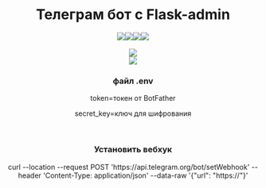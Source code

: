 <center><h1>Телеграм бот с Flask-admin</h1><img src='https://img.shields.io/badge/flaskbot-A--V--tor-blue?logo=telegram&logoColor=white&style=flat'/><img src='https://img.shields.io/badge/-Flask%202.2.2-green'/><img src='https://img.shields.io/badge/-Flask--Admin%201.6.2-green'/><img src='https://img.shields.io/badge/-pyTelegramBotAPI%204.7.1-informational'/><center>
<br>
<img src="https://github.com/A-V-tor/flaskbot/blob/main/admin.png">
</br>
<img src="https://github.com/A-V-tor/flaskbot/blob/main/visits.png">
</br>
<h3>файл .env</h3>
<p>token=токен от BotFather</p>
<p>secret_key=ключ для шифрования</p>
</br>
<h3>Установить вебхук</h3>
curl --location --request POST 'https://api.telegram.org/bot<TOKEN>/setWebhook' --header 'Content-Type: application/json' --data-raw '{"url": "https://<URL>"}'